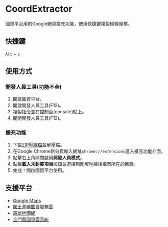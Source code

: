 # CoordExtractor
圖資平台用的Google網頁擴充功能，使用快捷鍵複製經緯座標。
## 快捷鍵
`Alt` + `c`
## 使用方式
### 開發人員工具(功能不全)
1. 開啟圖資平台。
2. 開啟開發人員工具(F12)。
3. 複製[指令](https://github.com/LonghiTW/CoordExtractor/blob/main/commands.js)並在控制台(console)貼上。
4. 關閉開發人員工具(F12)。
### 擴充功能
1. 下載[ZIP壓縮檔](https://github.com/LonghiTW/CoordExtractor/releases)並解壓縮。
2. 在Google Chrome新分頁輸入網址`chrome://extensions`進入擴充功能介面。
3. 點擊右上角開關啟用**開發人員模式**。
4. 點擊**載入未封裝項目**按鈕並選擇剛剛解壓縮後檔案所在的目錄。
5. 完成！開啟圖資平台使用。
## 支援平台
* [Google Maps](https://www.google.com/maps)
* [國土測繪圖資服務雲](https://maps.nlsc.gov.tw/T09/mapshow.action)
* [高雄地圖網](https://gisdawh.kcg.gov.tw/)
* [金門縣圖資雲系統](https://urban.kinmen.gov.tw/kmgisweb/)
